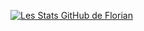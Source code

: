 [![Les Stats GitHub de Florian](https://github-readme-stats.vercel.app/api?username=Bruxellesflorian)](https://github.com/Bruxellesflorian/github-readme-stats) 
